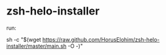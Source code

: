 # zsh-helo-installer

run: 

sh -c "$(wget https://raw.github.com/HorusElohim/zsh-helo-installer/master/main.sh -O -)"


